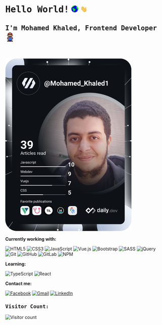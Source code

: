 # <samp>Hello World!</samp> <img src="assets/earth.gif" width="22"> <img src="assets/Hi.gif" width="22">
## <samp>I'm Mohamed Khaled, Frontend Developer</samp> <img src="assets/mario_hello_big.gif" width="30">
<br>

<a href="https://app.daily.dev/Mohamed_Khaled1"><img src="https://github.com/Mohamed-Khaled-M/Mohamed-Khaled-M/blob/main/devcard.svg" width="400" alt="Mohamed Khaled's Dev Card"/></a>

<!-- <img src="assets/code.gif" alt="Coder GIF" width="250" align="center"> -->

**Currently working with:**

![HTML5](https://img.shields.io/badge/html5-%23E34F26.svg?style=for-the-badge&logo=html5&logoColor=white)
![CSS3](https://img.shields.io/badge/css3-%231572B6.svg?style=for-the-badge&logo=css3&logoColor=white)
![JavaScript](https://img.shields.io/badge/javascript-%23323330.svg?style=for-the-badge&logo=javascript&logoColor=%23F7DF1E)
![Vue.js](https://img.shields.io/badge/vuejs-%2335495e.svg?style=for-the-badge&logo=vuedotjs&logoColor=%234FC08D)
![Bootstrap](https://img.shields.io/badge/bootstrap-%23563D7C.svg?style=for-the-badge&logo=bootstrap&logoColor=white)
![SASS](https://img.shields.io/badge/SASS-hotpink.svg?style=for-the-badge&logo=SASS&logoColor=white)
![jQuery](https://img.shields.io/badge/jquery-%230769AD.svg?style=for-the-badge&logo=jquery&logoColor=white)
![Git](https://img.shields.io/badge/git-%23F05033.svg?style=for-the-badge&logo=git&logoColor=white)
![GitHub](https://img.shields.io/badge/github-%23121011.svg?style=for-the-badge&logo=github&logoColor=white)
![GitLab](https://img.shields.io/badge/gitlab-%23181717.svg?style=for-the-badge&logo=gitlab&logoColor=white)
![NPM](https://img.shields.io/badge/NPM-%23000000.svg?style=for-the-badge&logo=npm&logoColor=white)

**Learning:**

![TypeScript](https://img.shields.io/badge/typescript-%23007ACC.svg?style=for-the-badge&logo=typescript&logoColor=white)
![React](https://img.shields.io/badge/react-%2320232a.svg?style=for-the-badge&logo=react&logoColor=%2361DAFB)

**Contact me:** 
<br>

<a href="https://www.facebook.com/mahamed.khaled6">![Facebook](https://img.shields.io/badge/Facebook-%231877F2.svg?style=for-the-badge&logo=Facebook&logoColor=white)</a>
<a href="mailto:Mohamed.khaled.dev1@gmail.com">![Gmail](https://img.shields.io/badge/Gmail-D14836?style=for-the-badge&logo=gmail&logoColor=white)</a>
<a href="https://www.linkedin.com/in/mohamed-khaled-dev/">![LinkedIn](https://img.shields.io/badge/linkedin-%230077B5.svg?style=for-the-badge&logo=linkedin&logoColor=white)</a>

### <samp>Visitor Count: </samp>
![Visitor count](https://profile-counter.glitch.me/Mohamed-Khaled-M/count.svg)
